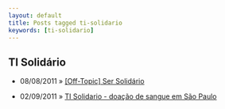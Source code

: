 ```yaml
---
layout: default
title: Posts tagged ti-solidario
keywords: [ti-solidario]
---
```

<h2 class="category">TI Solidário</h2>
<ul class="posts">
<li>
<p>
<span class="date">08/08/2011</span> &raquo; 
<a href="/blog/off-topic-ser-solidario">[Off-Topic] Ser Solidário</a>
</p>
</li> 
<li>
<p>
<span class="date">02/09/2011</span> &raquo; 
<a href="/blog/ti-solidario-doacao-de-sangue-em-sao-paulo">TI Solidario - doação de sangue em São Paulo</a>
</p>
</li> 
</ul>
